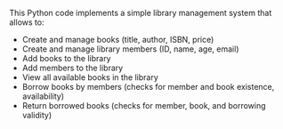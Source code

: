 <p>This Python code implements a simple library management system that allows to:</p>
<ul>
<li>Create and manage books (title, author, ISBN, price)</li>
<li>Create and manage library members (ID, name, age, email)</li>
<li>Add books to the library</li>
<li>Add members to the library</li>
<li>View all available books in the library</li>
<li>Borrow books by members (checks for member and book existence, availability)</li>
<li>Return borrowed books (checks for member, book, and borrowing validity)</li>
</ul>



